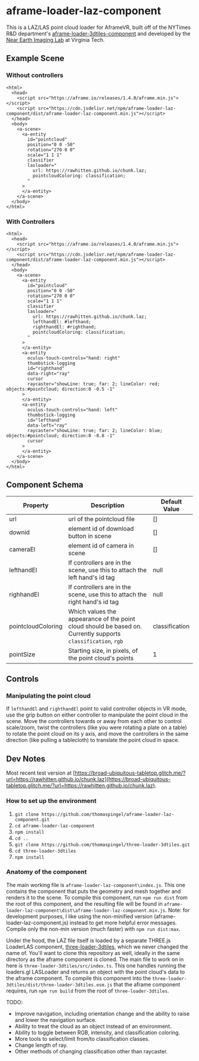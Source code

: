 # aframe-loader-laz-component
This is a LAZ/LAS point cloud loader for AframeVR, built off of the NYTimes R&D department's [aframe-loader-3dtiles-component](https://github.com/nytimes/aframe-loader-3dtiles-component) and developed by the [Near Earth Imaging Lab](https://www.nearearthimaginglab.org/) at Virginia Tech.
## Example Scene

### Without controllers
```
<html>
  <head>
    <script src="https://aframe.io/releases/1.4.0/aframe.min.js"></script>
    <script src="https://cdn.jsdelivr.net/npm/aframe-loader-laz-component/dist/aframe-loader-laz-component.min.js"></script>
  </head>
  <body>
    <a-scene>
      <a-entity
        id="pointcloud"
        position="0 0 -50"
        rotation="270 0 0"
        scale="1 1 1"
        classifier
        lasloader="
          url: https://rawhitten.github.io/chunk.laz;
          pointcloudColoring: classification; 
        "
      >
      </a-entity>
    </a-scene>
  </body>
</html>
```
### With Controllers
```
<html>
  <head>
    <script src="https://aframe.io/releases/1.4.0/aframe.min.js"></script>
    <script src="https://cdn.jsdelivr.net/npm/aframe-loader-laz-component/dist/aframe-loader-laz-component.min.js"></script>
  </head>
  <body>
    <a-scene>
      <a-entity
        id="pointcloud"
        position="0 0 -50"
        rotation="270 0 0"
        scale="1 1 1"
        classifier
        lasloader="
          url: https://rawhitten.github.io/chunk.laz;
          lefthandEl: #lefthand;
          righthandEl: #righthand;
          pointcloudColoring: classification; 
        "
      >
      </a-entity>
      <a-entity
        oculus-touch-controls="hand: right"
        thumbstick-logging
        id="righthand"
        data-right="ray"
        cursor
        raycaster="showLine: true; far: 2; lineColor: red; objects:#pointcloud; direction:0 -0.5 -1"
      >
      </a-entity>
      <a-entity
        oculus-touch-controls="hand: left"
        thumbstick-logging
        id="lefthand"
        data-left="ray"
        raycaster="showLine: true; far: 2; lineColor: blue; objects:#pointcloud; direction:0 -0.8 -1"
        cursor
      >
      </a-entity>
    </a-scene>
  </body>
</html>
```

## Component Schema
|Property|Description|Default Value|
|--------|-----------|-------------|
|url|url of the pointcloud file |[] |
|downid|element id of download button in scene |[] |
|cameraEl|element id of camera in scene |[] |
|lefthandEl|If controllers are in the scene, use this to attach the left hand's id tag |null |
|righhandEl|If controllers are in the scene, use this to attach the right hand's id tag |null |
|pointcloudColoring|Which values the appearance of the point cloud should be based on. Currently supports `classification`, `rgb` |classification |
|pointSize| Starting size, in pixels, of the point cloud's points| 1|

## Controls
### Manipulating the point cloud
If `lefthandEl` and `righthandEl` point to valid controller objects in VR mode, use the grip button on either controller to manipulate the point cloud in the scene. Move the controllers towards or away from each other to control scale/zoom, twist the controllers (like you were rotating a plate on a table) to rotate the point cloud on its y axis, and move the controllers in the same direction (like pulling a tablecloth) to translate the point cloud in space.

## Dev Notes
Most recent test version at [https://broad-ubiquitous-tabletop.glitch.me/?url=https://rawhitten.github.io/chunk.laz](https://broad-ubiquitous-tabletop.glitch.me/?url=https://rawhitten.github.io/chunk.laz).

### How to set up the environment
1. `git clone https://github.com/thomaspingel/aframe-loader-laz-component.git`
2. `cd aframe-loader-laz-component`
3. `npm install`
4. `cd ..`
5. `git clone https://github.com/thomaspingel/three-loader-3dtiles.git`
6. `cd three-loader-3dtiles`
7. `npm install`

### Anatomy of the component
The main working file is `aframe-loader-laz-component\index.js`. This one contains the component that puts the geometry and mesh together and renders it to the scene. To compile this component, run `npm run dist` from the root of this component, and the resulting file will be found in `aframe-loader-laz-component\dist\aframe-loader-laz-component.min.js`. Note: for development purposes, I like using the non-minified version (aframe-loader-laz-component.js) instead to get more helpful error messages. Compile only the non-min version (much faster) with `npm run dist:max`.

Under the hood, the LAZ file itself is loaded by a separate THREE.js LoaderLAS component, [three-loader-3dtiles](https://github.com/thomaspingel/three-loader-3dtiles), which we never changed the name of. You'll want to clone this repository as well, ideally in the same directory as the aframe component is cloned. The main file to work on in here is `three-loader-3dtiles/src/index.ts`. This one handles running the loaders.gl LASLoader and returns an object with the point cloud's data to the aframe component.
To compile this component into the `three-loader-3dtiles/dist/three-loader-3dtiles.esm.js` that the aframe component requires, run `npm run build` from the root of `three-loader-3dtiles`.

TODO:
- Improve navigation, including orientation change and the ability to raise and lower the navigation surface. 
- Ability to treat the cloud as an object instead of an environment.
- Ability to toggle between RGB, intensity, and classification coloring.
- More tools to select/limit from/to classification classes.
- Change length of ray.
- Other methods of changing classification other than raycaster.

